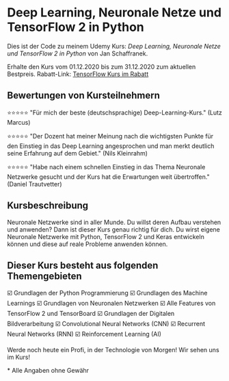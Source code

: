 # Deep Learning, Neuronale Netze und TensorFlow 2 in Python

Dies ist der Code zu meinem Udemy Kurs:
*Deep Learning, Neuronale Netze und TensorFlow 2 in Python* von Jan Schaffranek.

Erhalte den Kurs vom 01.12.2020 bis zum 31.12.2020 zum aktuellen Bestpreis.
Rabatt-Link: [TensorFlow Kurs im Rabatt](https://www.udemy.com/course/deep-learning-grundlagen-neuronale-netzwerke-mit-tensorflow/?couponCode=FRANNECK_DEC_2020)

## Bewertungen von Kursteilnehmern

⭐⭐⭐⭐⭐ "Für mich der beste (deutschsprachige) Deep-Learning-Kurs." (Lutz Marcus)

⭐⭐⭐⭐⭐ "Der Dozent hat meiner Meinung nach die wichtigsten Punkte für den Einstieg in das Deep Learning angesprochen und man merkt deutlich seine Erfahrung auf dem Gebiet." (Nils Kleinrahm)

⭐⭐⭐⭐⭐ "Habe nach einem schnellen Einstieg in das Thema Neuronale Netzwerke gesucht und der Kurs hat die Erwartungen weit übertroffen." (Daniel Trautvetter)

## Kursbeschreibung

Neuronale Netzwerke sind in aller Munde.
Du willst deren Aufbau verstehen und anwenden?
Dann ist dieser Kurs genau richtig für dich.
Du wirst eigene Neuronale Netzwerke mit Python, TensorFlow 2 und Keras entwickeln können und diese auf reale Probleme anwenden können.

## Dieser Kurs besteht aus folgenden Themengebieten

☑️ Grundlagen der Python Programmierung
☑️ Grundlagen des Machine Learnings
☑️ Grundlagen von Neuronalen Netzwerken
☑️ Alle Features von TensorFlow 2 und TensorBoard
☑️ Grundlagen der Digitalen Bildverarbeitung
☑️ Convolutional Neural Networks (CNN)
☑️ Recurrent Neural Networks (RNN)
☑️ Reinforcement Learning (AI)

Werde noch heute ein Profi, in der Technologie von Morgen!
Wir sehen uns im Kurs!


\* Alle Angaben ohne Gewähr
